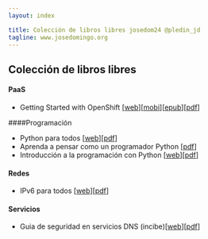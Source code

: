 ```yaml
---
layout: index

title: Colección de libros libres josedom24 @pledin_jd
tagline: www.josedomingo.org
---
```

## Colección de libros libres

#### PaaS

* Getting Started with OpenShift [[web](https://blog.openshift.com/announcing-a-new-book-getting-started-with-openshift-a-guide-for-impatient-beginners/)][[mobi](https://dl.dropboxusercontent.com/u/620873/Libros/PaaS/Getting_Started_with_OpenShift_eBook/Getting_Started_with_OpenShift.mobi)][[epub](https://dl.dropboxusercontent.com/u/620873/Libros/PaaS/Getting_Started_with_OpenShift_eBook/Getting_Started_with_OpenShift.epub)][[pdf](https://dl.dropboxusercontent.com/u/620873/Libros/PaaS/Getting_Started_with_OpenShift_eBook/Getting_Started_with_OpenShift.pdf)]

####Programación

* Python para todos [[web](http://mundogeek.net/tutorial-python/)][[pdf](https://dl.dropboxusercontent.com/u/620873/Libros/Programaci%C3%B3n/Python%20para%20todos.pdf)]
* Aprenda a pensar como un programador Python [[pdf](https://dl.dropboxusercontent.com/u/620873/Libros/Programaci%C3%B3n/aprenda-a-pensar-como-un-programador-con-python.pdf)]
* Introducción a la programación con Python [[web](http://repositori.uji.es/xmlui/handle/10234/24305)][[pdf](https://dl.dropboxusercontent.com/u/620873/Libros/Programaci%C3%B3n/ippython.pdf)]


#### Redes

* IPv6 para todos [[web](http://www.isoc.org.ar/)][[pdf](https://dl.dropboxusercontent.com/u/620873/Libros/Redes/ipv6ParaTodos.pdf)]

#### Servicios

* Guia de seguridad en servicios DNS (incibe)[[web](https://www.incibe.es/blogs/post/Seguridad/BlogSeguridad/Articulo_y_comentarios/GUIA_DNS)][[pdf](https://dl.dropboxusercontent.com/u/620873/Libros/Servicios/guia_de_seguridad_en_servicios_dns.pdf)]